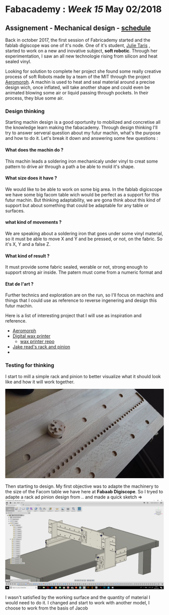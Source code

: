 # Fabacademy : *Week 15* **May 02/2018**

## Assignement - Mechanical design - [schedule](http://academy.cba.mit.edu/classes/mechanical_design/index.html)

<!-- * Que fait la machine ?
* Quel taille
* Quel format ?
* Quel mouvement ?
* Resultats attendus ?
* Etat de l'art ?

---

Sur la vidéo aéromorphe, la machine parait un peu overkill, oui ?

Veut-on chauffer autre choses.

Fer à souder => Création d'un fer à main, est-il possible d'utiliser plusieurs piles à inductions?

Taille de la bille ?

axe X + y + faux Z

Fer à souder avec embout adapté pour le heatsealing

En parrallèle, reflexion pour remplacer completement le fer.

1er semaine, actu à la main

--- -->

Back in october 2017, the first session of Fabricademy started and the fablab digiscope was one of it's node. One of it's student, [Julie Taris](http://wiki.textile-academy.org/fabricademy2017/students/julie.taris/start) , started to work on a new and inovative subject, **soft robotic**. Through her experimentation, I saw an all new technologie rising from silicon and heat sealed vinyl.

Looking for solution to complete her project she found some really creative process of soft Robots made by a team of the MIT through the project [Aeromorph](https://tangible.media.mit.edu/project/aeromorph/). A machin is used to heat and seal material around a precise design wich, once inflated, will take another shape and could even be animated blowing some air or liquid passing through pockets. In their process, they blue some air.

### Design thinking

Starting machin design is a good oportunity to mobilized and concretise all the knowledge learn making the fabacademy. Through design thinking I'll try to answer serveral question about my futur machin, what's the purpose and how to do it. Let's break it down and answering some few questions :

#### What does the machin do ?

This machin leads a soldering iron mechanicaly under vinyl to creat some pattern to drive air through a path a be able to mold it's shape.

#### What size does it have ?

We would like to be able to work on some big area. In the fablab digicscope we have some big facom table wich would be perfect as a support for this futur machin. But thinking adaptability, we are gona think about this kind of support but about something that could be adaptable for any table or surfaces.


#### what kind of movements ?

We are speaking about a soldering iron that goes under some vinyl material, so it must be able to move X and Y and be pressed, or not, on the fabric. So it's X, Y and a false Z.

#### What kind of result ?

It must provide some fabric sealed, werable or not, strong enough to support strong air inside. The patern must come from a numeric format and

#### Etat de l'art ?

Further technics and exploration are on the run, so I'll focus on machins and things that I could use as reference to reverse ingenering and design this futur machin.

Here is a list of interesting project that I will use as inspiration and reference.

* [Aeromorph](https://tangible.media.mit.edu/project/aeromorph/)
* [Digital wax printer](https://vimeo.com/255549870?ref=fb-share&1)
  * [wax printer repo](https://github.com/eumorpurgo/TextileDrawingMachine)
* [Jake read's rack and pinion](http://fab.cba.mit.edu/classes/4.140/CBA/people/jakeread/index.html)
* [](https://github.com/fellesverkstedet/fabricatable-machines)

### Testing for thinking

I start to mill a simple rack and pinion to better visualize what it should look like and how it will work together.

![rack and pinion](assets\img\week15\rackAndPinion.jpg)

Then starting to design. My first objective was to adapte the machinery to the size of the Facom table we have here at **Fabaab Digiscope**.
So I tryed to adapte a rack ad pinion design from .. and made a quick sketch => ![machin design](assets\img\week15\design01.png)

I wasn't satisfied by the working surface and the quantity of material I would need to do it. I changed and start to work with another model, I choose to work from the basis of Jacob
